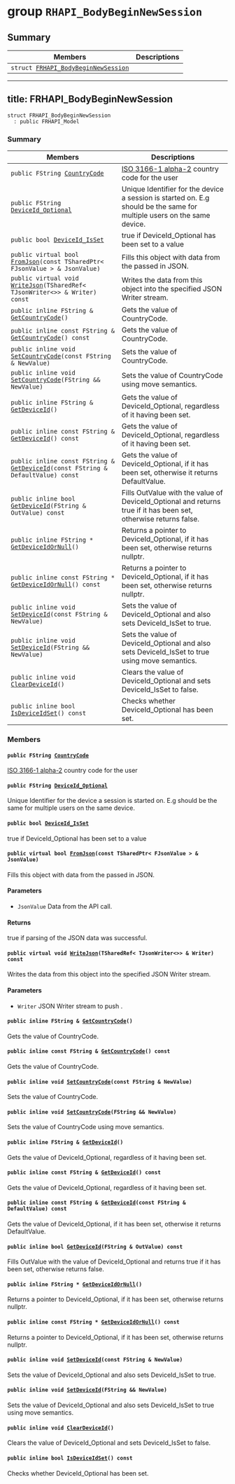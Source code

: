 # group `RHAPI_BodyBeginNewSession` <a id="group__RHAPI__BodyBeginNewSession"></a>

## Summary

 Members                        | Descriptions                                
--------------------------------|---------------------------------------------
`struct `[`FRHAPI_BodyBeginNewSession`](#structFRHAPI__BodyBeginNewSession) | 

---
title: FRHAPI_BodyBeginNewSession
---

```
struct FRHAPI_BodyBeginNewSession
  : public FRHAPI_Model
```

### Summary

 Members                        | Descriptions                                
--------------------------------|---------------------------------------------
`public FString `[`CountryCode`](#structFRHAPI__BodyBeginNewSession_1a870690b3e6af31e45215bbdaa0127596) | [ISO 3166-1 alpha-2](https://en.wikipedia.org/wiki/ISO_3166-1_alpha-2) country code for the user
`public FString `[`DeviceId_Optional`](#structFRHAPI__BodyBeginNewSession_1afb3f92a8ebaa4b435f58d8a3e2f1cb6b) | Unique Identifier for the device a session is started on. E.g should be the same for multiple users on the same device.
`public bool `[`DeviceId_IsSet`](#structFRHAPI__BodyBeginNewSession_1a1ab96b1e204409126b40d416a87d4255) | true if DeviceId_Optional has been set to a value
`public virtual bool `[`FromJson`](#structFRHAPI__BodyBeginNewSession_1a5434d98824dd8551f368ff6f30b526ce)`(const TSharedPtr< FJsonValue > & JsonValue)` | Fills this object with data from the passed in JSON.
`public virtual void `[`WriteJson`](#structFRHAPI__BodyBeginNewSession_1a7163a59cca173520257bcc43f52648c1)`(TSharedRef< TJsonWriter<>> & Writer) const` | Writes the data from this object into the specified JSON Writer stream.
`public inline FString & `[`GetCountryCode`](#structFRHAPI__BodyBeginNewSession_1a6389cd1eff5913dc8846897aa608bac7)`()` | Gets the value of CountryCode.
`public inline const FString & `[`GetCountryCode`](#structFRHAPI__BodyBeginNewSession_1a260f56c1f98a11fb15cee9782b9ed373)`() const` | Gets the value of CountryCode.
`public inline void `[`SetCountryCode`](#structFRHAPI__BodyBeginNewSession_1a35478f3af0971b1433dbad006124973c)`(const FString & NewValue)` | Sets the value of CountryCode.
`public inline void `[`SetCountryCode`](#structFRHAPI__BodyBeginNewSession_1a541ebeb59cdd2f1aa2962e70ea990620)`(FString && NewValue)` | Sets the value of CountryCode using move semantics.
`public inline FString & `[`GetDeviceId`](#structFRHAPI__BodyBeginNewSession_1a4eea2f2bd9d4bd859380833600c3f610)`()` | Gets the value of DeviceId_Optional, regardless of it having been set.
`public inline const FString & `[`GetDeviceId`](#structFRHAPI__BodyBeginNewSession_1ade2cd5930fe03039e294e42d436b4628)`() const` | Gets the value of DeviceId_Optional, regardless of it having been set.
`public inline const FString & `[`GetDeviceId`](#structFRHAPI__BodyBeginNewSession_1a9620840815ec9c2ee834e1ca31d62dee)`(const FString & DefaultValue) const` | Gets the value of DeviceId_Optional, if it has been set, otherwise it returns DefaultValue.
`public inline bool `[`GetDeviceId`](#structFRHAPI__BodyBeginNewSession_1a8ffe9a4c354f183c5372e80e8e957a29)`(FString & OutValue) const` | Fills OutValue with the value of DeviceId_Optional and returns true if it has been set, otherwise returns false.
`public inline FString * `[`GetDeviceIdOrNull`](#structFRHAPI__BodyBeginNewSession_1a8b21a4a1672d0c12b008b5d389c522c3)`()` | Returns a pointer to DeviceId_Optional, if it has been set, otherwise returns nullptr.
`public inline const FString * `[`GetDeviceIdOrNull`](#structFRHAPI__BodyBeginNewSession_1a891c220cbbdb6dc7a930f6ac7f64aa2e)`() const` | Returns a pointer to DeviceId_Optional, if it has been set, otherwise returns nullptr.
`public inline void `[`SetDeviceId`](#structFRHAPI__BodyBeginNewSession_1afa826ef99895ffefc51fc55e5f3e70cf)`(const FString & NewValue)` | Sets the value of DeviceId_Optional and also sets DeviceId_IsSet to true.
`public inline void `[`SetDeviceId`](#structFRHAPI__BodyBeginNewSession_1a65bfb4595fdf40d2ec1aa2e5574958e0)`(FString && NewValue)` | Sets the value of DeviceId_Optional and also sets DeviceId_IsSet to true using move semantics.
`public inline void `[`ClearDeviceId`](#structFRHAPI__BodyBeginNewSession_1aae458d9179139e19b99c983ce6ba80c5)`()` | Clears the value of DeviceId_Optional and sets DeviceId_IsSet to false.
`public inline bool `[`IsDeviceIdSet`](#structFRHAPI__BodyBeginNewSession_1accaefee47354645ae421f8076077602c)`() const` | Checks whether DeviceId_Optional has been set.

### Members

#### `public FString `[`CountryCode`](#structFRHAPI__BodyBeginNewSession_1a870690b3e6af31e45215bbdaa0127596) <a id="structFRHAPI__BodyBeginNewSession_1a870690b3e6af31e45215bbdaa0127596"></a>

[ISO 3166-1 alpha-2](https://en.wikipedia.org/wiki/ISO_3166-1_alpha-2) country code for the user

#### `public FString `[`DeviceId_Optional`](#structFRHAPI__BodyBeginNewSession_1afb3f92a8ebaa4b435f58d8a3e2f1cb6b) <a id="structFRHAPI__BodyBeginNewSession_1afb3f92a8ebaa4b435f58d8a3e2f1cb6b"></a>

Unique Identifier for the device a session is started on. E.g should be the same for multiple users on the same device.

#### `public bool `[`DeviceId_IsSet`](#structFRHAPI__BodyBeginNewSession_1a1ab96b1e204409126b40d416a87d4255) <a id="structFRHAPI__BodyBeginNewSession_1a1ab96b1e204409126b40d416a87d4255"></a>

true if DeviceId_Optional has been set to a value

#### `public virtual bool `[`FromJson`](#structFRHAPI__BodyBeginNewSession_1a5434d98824dd8551f368ff6f30b526ce)`(const TSharedPtr< FJsonValue > & JsonValue)` <a id="structFRHAPI__BodyBeginNewSession_1a5434d98824dd8551f368ff6f30b526ce"></a>

Fills this object with data from the passed in JSON.

#### Parameters
* `JsonValue` Data from the API call.

#### Returns
true if parsing of the JSON data was successful.

#### `public virtual void `[`WriteJson`](#structFRHAPI__BodyBeginNewSession_1a7163a59cca173520257bcc43f52648c1)`(TSharedRef< TJsonWriter<>> & Writer) const` <a id="structFRHAPI__BodyBeginNewSession_1a7163a59cca173520257bcc43f52648c1"></a>

Writes the data from this object into the specified JSON Writer stream.

#### Parameters
* `Writer` JSON Writer stream to push .

#### `public inline FString & `[`GetCountryCode`](#structFRHAPI__BodyBeginNewSession_1a6389cd1eff5913dc8846897aa608bac7)`()` <a id="structFRHAPI__BodyBeginNewSession_1a6389cd1eff5913dc8846897aa608bac7"></a>

Gets the value of CountryCode.

#### `public inline const FString & `[`GetCountryCode`](#structFRHAPI__BodyBeginNewSession_1a260f56c1f98a11fb15cee9782b9ed373)`() const` <a id="structFRHAPI__BodyBeginNewSession_1a260f56c1f98a11fb15cee9782b9ed373"></a>

Gets the value of CountryCode.

#### `public inline void `[`SetCountryCode`](#structFRHAPI__BodyBeginNewSession_1a35478f3af0971b1433dbad006124973c)`(const FString & NewValue)` <a id="structFRHAPI__BodyBeginNewSession_1a35478f3af0971b1433dbad006124973c"></a>

Sets the value of CountryCode.

#### `public inline void `[`SetCountryCode`](#structFRHAPI__BodyBeginNewSession_1a541ebeb59cdd2f1aa2962e70ea990620)`(FString && NewValue)` <a id="structFRHAPI__BodyBeginNewSession_1a541ebeb59cdd2f1aa2962e70ea990620"></a>

Sets the value of CountryCode using move semantics.

#### `public inline FString & `[`GetDeviceId`](#structFRHAPI__BodyBeginNewSession_1a4eea2f2bd9d4bd859380833600c3f610)`()` <a id="structFRHAPI__BodyBeginNewSession_1a4eea2f2bd9d4bd859380833600c3f610"></a>

Gets the value of DeviceId_Optional, regardless of it having been set.

#### `public inline const FString & `[`GetDeviceId`](#structFRHAPI__BodyBeginNewSession_1ade2cd5930fe03039e294e42d436b4628)`() const` <a id="structFRHAPI__BodyBeginNewSession_1ade2cd5930fe03039e294e42d436b4628"></a>

Gets the value of DeviceId_Optional, regardless of it having been set.

#### `public inline const FString & `[`GetDeviceId`](#structFRHAPI__BodyBeginNewSession_1a9620840815ec9c2ee834e1ca31d62dee)`(const FString & DefaultValue) const` <a id="structFRHAPI__BodyBeginNewSession_1a9620840815ec9c2ee834e1ca31d62dee"></a>

Gets the value of DeviceId_Optional, if it has been set, otherwise it returns DefaultValue.

#### `public inline bool `[`GetDeviceId`](#structFRHAPI__BodyBeginNewSession_1a8ffe9a4c354f183c5372e80e8e957a29)`(FString & OutValue) const` <a id="structFRHAPI__BodyBeginNewSession_1a8ffe9a4c354f183c5372e80e8e957a29"></a>

Fills OutValue with the value of DeviceId_Optional and returns true if it has been set, otherwise returns false.

#### `public inline FString * `[`GetDeviceIdOrNull`](#structFRHAPI__BodyBeginNewSession_1a8b21a4a1672d0c12b008b5d389c522c3)`()` <a id="structFRHAPI__BodyBeginNewSession_1a8b21a4a1672d0c12b008b5d389c522c3"></a>

Returns a pointer to DeviceId_Optional, if it has been set, otherwise returns nullptr.

#### `public inline const FString * `[`GetDeviceIdOrNull`](#structFRHAPI__BodyBeginNewSession_1a891c220cbbdb6dc7a930f6ac7f64aa2e)`() const` <a id="structFRHAPI__BodyBeginNewSession_1a891c220cbbdb6dc7a930f6ac7f64aa2e"></a>

Returns a pointer to DeviceId_Optional, if it has been set, otherwise returns nullptr.

#### `public inline void `[`SetDeviceId`](#structFRHAPI__BodyBeginNewSession_1afa826ef99895ffefc51fc55e5f3e70cf)`(const FString & NewValue)` <a id="structFRHAPI__BodyBeginNewSession_1afa826ef99895ffefc51fc55e5f3e70cf"></a>

Sets the value of DeviceId_Optional and also sets DeviceId_IsSet to true.

#### `public inline void `[`SetDeviceId`](#structFRHAPI__BodyBeginNewSession_1a65bfb4595fdf40d2ec1aa2e5574958e0)`(FString && NewValue)` <a id="structFRHAPI__BodyBeginNewSession_1a65bfb4595fdf40d2ec1aa2e5574958e0"></a>

Sets the value of DeviceId_Optional and also sets DeviceId_IsSet to true using move semantics.

#### `public inline void `[`ClearDeviceId`](#structFRHAPI__BodyBeginNewSession_1aae458d9179139e19b99c983ce6ba80c5)`()` <a id="structFRHAPI__BodyBeginNewSession_1aae458d9179139e19b99c983ce6ba80c5"></a>

Clears the value of DeviceId_Optional and sets DeviceId_IsSet to false.

#### `public inline bool `[`IsDeviceIdSet`](#structFRHAPI__BodyBeginNewSession_1accaefee47354645ae421f8076077602c)`() const` <a id="structFRHAPI__BodyBeginNewSession_1accaefee47354645ae421f8076077602c"></a>

Checks whether DeviceId_Optional has been set.

